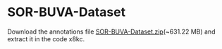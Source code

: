 # SOR-BUVA-Dataset
Download the annotations file [SOR-BUVA-Dataset.zip](https://pan.baidu.com/s/1mFQSsq3r7gJdLtwlTDAJwA 
)(~631.22 MB) and extract it in the code x8kc.
